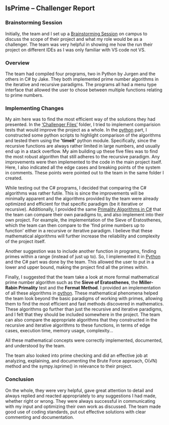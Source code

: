 ## IsPrime – Challenger Report

### Brainstorming Session

Initially, the team and I set up a [Brainstorming Session](https://github.com/CIS1221-2023-2024/A6-IsPrime/discussions/2) on campus to discuss the scope of their project and what my role would be as a challenger. The team was very helpful in showing me how the run their project on different IDEs as I was only familiar with VS code not VS.

### Overview

The team had compiled four programs, two in Python by Jurgen and the others in C# by Jake. They both implemented prime number algorithms in the iterative and recursive paradigms. The programs all had a menu type interface that allowed the user to chose between multiple functions relating to prime numbers.

### Implementing Changes 

My aim here was to find the most efficient way of the solutions they had presented. In the [‘Challenger Files’](https://github.com/CIS1221-2023-2024/A6-IsPrime/tree/main/ChallengerFiles)  folder, I tried to implement comparision tests that would improve the project as a whole. In the [python](https://github.com/CIS1221-2023-2024/A6-IsPrime/tree/main/ChallengerFiles/PythonRecursive) part, I constructed some python scripts to highlight comparison of the algorithms and tested them using the **'timeit'** python module. Specifically, since the recursive functions are always rather limited in large numbers, and usually end up in a stack overflow. My aim building up these five files was to find the most robust algorithm that still adheres to the recursive paradigm. Any improvements were then implemented to the code in the main project itself. Here, I also indicated all the edge cases and breaking points of the system in comments. These points were pointed out to the team in the same folder I created.

While testing out the C# programs, I decided that comparing the C# algorithms was rather futile. This is since the improvements will be minimally apparent and the algorithms provided by the team were already optimized and efficient for that specific paradigm (be it iterative or recursive). Additionally, I provided the same [Primality Algorithms in C#](https://github.com/CIS1221-2023-2024/A6-IsPrime/tree/main/ChallengerFiles/CSharpTests) that the team can compare their own paradigms to, and also implement into their own project. For example, the implementation of the Sieve of Eratosthenes, which the team can then compare to the 'find prime numbers up to function' either in a recursive or iterative paradigm. I believe that these mathematical algorithms will further increase the reliability and complexity of the project itself. 

Another suggestion was to include another function in programs, finding primes within a range (instead of just up to). So, I implemented it in [Python](https://github.com/CIS1221-2023-2024/A6-IsPrime/commit/a39970298a1a17ee708547b5f77064acced6e592) and the C# part was done by the team. This allowed the user to put in a lower and upper bound, making the project find all the primes within.

Finally, I suggested that the team take a look at more formal mathematical prime number algorithm such as the **Sieve of Eratosthenes**, the **Miller-Rabin Primality** test and the **Fermat Method**. I provided an implementation of all these algorithms in [python](https://github.com/CIS1221-2023-2024/A6-IsPrime/blob/main/PrimalityAlgorithms). These mathematical phenomena helped the team look beyond the basic paradigms of working with primes, allowing them to find the most efficient and fast methods discovered in mathematics. These algorithms  go further than just the recursive and iterative paradigms, and I felt that they should be included somewhere in the project. The team can also compare the appropriate algorithms that they constructed in the recursive and iterative algorithms to these functions, in terms of edge cases, execution time, memory usage, complexity...

All these mathematical concepts were correctly implemented, documented, and understood by the team.

The team also looked into prime checking and did an effective job at analyzing, explaining, and documenting the Brute Force approach, O(√N) method and the sympy.isprime() in relevance to their project.

###	Conclusion
On the whole, they were very helpful, gave great attention to detail and always replied and reacted appropriately to any suggestions I had made, whether right or wrong. They were always successful in communicating with my input and optimizing their own work as discussed. The team made good use of coding standards, put out effective solutions with clear commenting and documentation.



